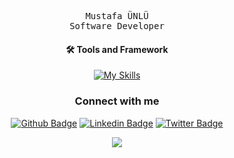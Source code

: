 <div align="center">
    <!-- <img src="https://i.pinimg.com/originals/c4/96/56/c49656042d417189f6d0f89af1fda4ca.gif"
        width="250px" />
    <br /> -->
  
  <samp> Mustafa ÜNLÜ </samp> <br />
    <samp> Software Developer </samp> <br />
    <samp></samp>
  
#### 🛠 Tools and Framework

[![My Skills](https://skillicons.dev/icons?i=react,js,java,spring,postgres,idea)](https://skillicons.dev)
  
### Connect with me

[![Github Badge](https://img.shields.io/badge/-Github-FFE4C4?style=quare&labelColor=FFE4C4&logo=Github&logoColor=white&link=link)](https://github.com/codeunlu) 
[![Linkedin Badge](https://img.shields.io/badge/-Linkedin-DCDCDC?style=flat-quare&labelColor=DCDCDC&logo=linkedin&logoColor=white&link=link)](https://www.linkedin.com/in/mustafa-unlu/)
[![Twitter Badge](https://img.shields.io/badge/-Twitter-FFC0CB?style=flat-quare&labelColor=FFC0CB&logo=twitter&logoColor=white&link=link)](https://twitter.com/unlu_mm) 

    
<a href="https://github.com/codeunlu/github-profile-views-counter">
  <img src="https://komarev.com/ghpvc/?username=codeunlu&color=9A8181">
</a>

